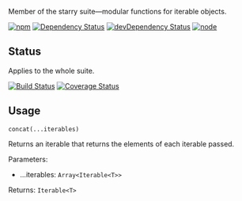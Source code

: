 Member of the starry suite—modular functions for iterable objects.

[![npm](https://img.shields.io/npm/v/starry.concat.svg?style=flat-square)](https://www.npmjs.com/package/starry.concat) [![Dependency Status](https://img.shields.io/david/starry.concat.svg?style=flat-square)](https://david-dm.org/starry.concat) [![devDependency Status](https://img.shields.io/david/dev/starry.concat.svg?style=flat-square)](https://david-dm.org/starry.concat#info=devDependencies) [![node](https://img.shields.io/node/v/starry.concat.svg?style=flat-square)](https://nodejs.org/en/download/)

## Status

Applies to the whole suite.

[![Build Status](https://img.shields.io/travis/seangenabe/starry.svg?style=flat-square)](https://travis-ci.org/seangenabe/starry) [![Coverage Status](https://img.shields.io/coveralls/seangenabe/starry.svg?style=flat-square)](https://coveralls.io/github/seangenabe/starry)

## Usage

`concat(...iterables)`

Returns an iterable that returns the elements of each iterable passed.

Parameters:
* ...iterables: `Array<Iterable<T>>`

Returns: `Iterable<T>`

